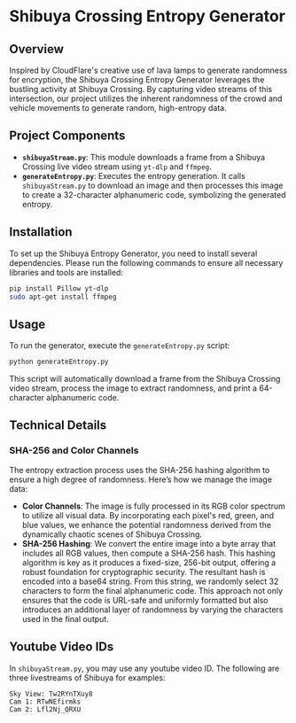 # Shibuya Crossing Entropy Generator

## Overview
Inspired by CloudFlare's creative use of lava lamps to generate randomness for encryption, the Shibuya Crossing Entropy Generator leverages the bustling activity at Shibuya Crossing. By capturing video streams of this intersection, our project utilizes the inherent randomness of the crowd and vehicle movements to generate random, high-entropy data.

## Project Components
- **`shibuyaStream.py`**: This module downloads a frame from a Shibuya Crossing live video stream using `yt-dlp` and `ffmpeg`.
- **`generateEntropy.py`**: Executes the entropy generation. It calls `shibuyaStream.py` to download an image and then processes this image to create a 32-character alphanumeric code, symbolizing the generated entropy.

## Installation
To set up the Shibuya Entropy Generator, you need to install several dependencies. Please run the following commands to ensure all necessary libraries and tools are installed:

```bash
pip install Pillow yt-dlp
sudo apt-get install ffmpeg
```

## Usage
To run the generator, execute the `generateEntropy.py` script:

```bash
python generateEntropy.py
```

This script will automatically download a frame from the Shibuya Crossing video stream, process the image to extract randomness, and print a 64-character alphanumeric code.

## Technical Details
### SHA-256 and Color Channels
The entropy extraction process uses the SHA-256 hashing algorithm to ensure a high degree of randomness. Here’s how we manage the image data:
- **Color Channels**: The image is fully processed in its RGB color spectrum to utilize all visual data. By incorporating each pixel's red, green, and blue values, we enhance the potential randomness derived from the dynamically chaotic scenes of Shibuya Crossing.
- **SHA-256 Hashing**: We convert the entire image into a byte array that includes all RGB values, then compute a SHA-256 hash. This hashing algorithm is key as it produces a fixed-size, 256-bit output, offering a robust foundation for cryptographic security. The resultant hash is encoded into a base64 string. From this string, we randomly select 32 characters to form the final alphanumeric code. This approach not only ensures that the code is URL-safe and uniformly formatted but also introduces an additional layer of randomness by varying the characters used in the final output.

## Youtube Video IDs

In `shibuyaStream.py`, you may use any youtube video ID. The following are three livestreams of Shibuya for examples:

```
Sky View: Tw2RYnTXuy8
Cam 1: RTwNEfirmks
Cam 2: Lfl2Nj_QRXU
```